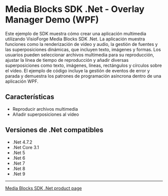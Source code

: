 # Media Blocks SDK .Net - Overlay Manager Demo (WPF)

Este ejemplo de SDK muestra cómo crear una aplicación multimedia utilizando VisioForge Media Blocks SDK .Net. La aplicación muestra funciones como la renderización de vídeo y audio, la gestión de fuentes y las superposiciones dinámicas, que incluyen texto, imágenes y formas. Los usuarios pueden seleccionar archivos multimedia para su reproducción, ajustar la línea de tiempo de reproducción y añadir diversas superposiciones como texto, imágenes, líneas, rectángulos y círculos sobre el vídeo. El ejemplo de código incluye la gestión de eventos de error y parada y demuestra los patrones de programación asíncrona dentro de una aplicación WPF.

## Características

- Reproducir archivos multimedia
- Añadir superposiciones al vídeo

## Versiones de .Net compatibles

- .Net 4.7.2
- .Net Core 3.1
- .Net 5
- .Net 6
- .Net 7
- .Net 8
- .Net 9

---

[Media Blocks SDK .Net product page](https://www.visioforge.com/media-blocks-sdk)

